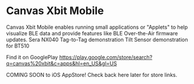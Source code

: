 # Canvas Xbit Mobile

Canvas Xbit Mobile enables running small applications or "Applets" to help visualize BLE data and provide features like BLE Over-the-Air firmware updates.
Sera NX040 Tag-to-Tag demonstration
Tilt Sensor demonstration for BT510

Find it on GooglePlay
https://play.google.com/store/search?q=canvas%20xbit&c=apps&hl=en_US&gl=US

COMING SOON to iOS AppStore!
Check back here later for store links.
